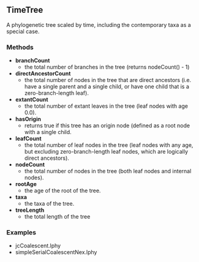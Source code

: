TimeTree
--------

A phylogenetic tree scaled by time, including the contemporary taxa as a special case.

### Methods

- **branchCount**
  - the total number of branches in the tree (returns nodeCount() - 1)
- **directAncestorCount**
  - the total number of nodes in the tree that are direct ancestors (i.e. have a single parent and a single child, or have one child that is a zero-branch-length leaf).
- **extantCount**
  - the total number of extant leaves in the tree (leaf nodes with age 0.0).
- **hasOrigin**
  - returns true if this tree has an origin node (defined as a root node with a single child.
- **leafCount**
  - the total number of leaf nodes in the tree (leaf nodes with any age, but excluding zero-branch-length leaf nodes, which are logically direct ancestors).
- **nodeCount**
  - the total number of nodes in the tree (both leaf nodes and internal nodes).
- **rootAge**
  - the age of the root of the tree.
- **taxa**
  - the taxa of the tree.
- **treeLength**
  - the total length of the tree
### Examples

- jcCoalescent.lphy
- simpleSerialCoalescentNex.lphy


